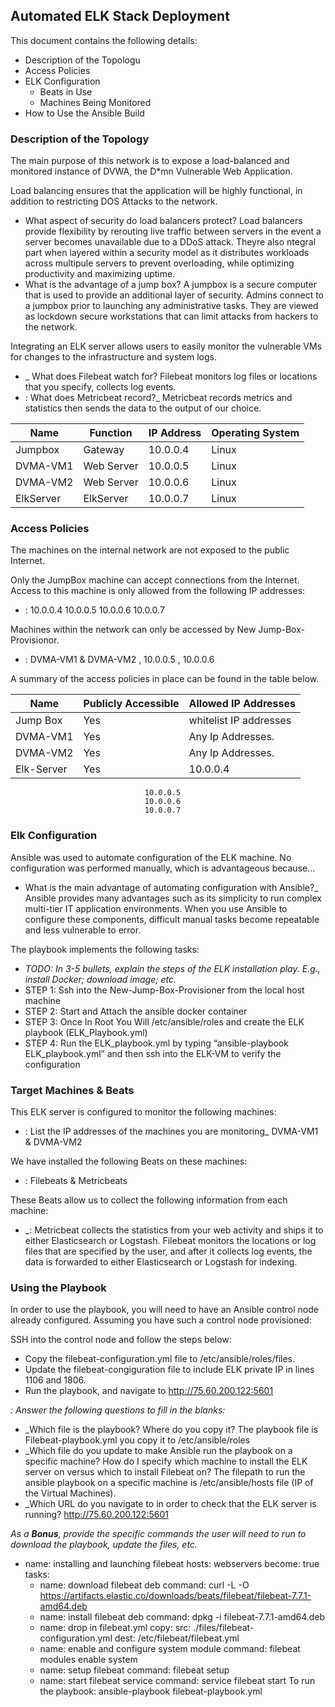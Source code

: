 ## Automated ELK Stack Deployment

This document contains the following details:
- Description of the Topologu
- Access Policies
- ELK Configuration
  - Beats in Use
  - Machines Being Monitored
- How to Use the Ansible Build


### Description of the Topology

The main purpose of this network is to expose a load-balanced and monitored instance of DVWA, the D*mn Vulnerable Web Application.

Load balancing ensures that the application will be highly functional, in addition to restricting DOS Attacks to the network.
- What aspect of security do load balancers protect?
Load balancers provide flexibility by rerouting live traffic between servers in the event a server becomes unavailable due to a DDoS attack. Theyre also ntegral part when layered within a security model as it distributes workloads across multipule servers to prevent overloading, while optimizing productivity and maximizing uptime.
- What is the advantage of a jump box?
A jumpbox is a secure computer that is used to provide an additional layer of security. Admins connect to a jumpbox prior to launching any administrative tasks. They are viewed as lockdown secure workstations that can limit attacks from hackers to the network.

Integrating an ELK server allows users to easily monitor the vulnerable VMs for changes to the infrastructure and system logs.
- _ What does Filebeat watch for?
Filebeat monitors log files or locations that you specify, collects log events.
- : What does Metricbeat record?_
Metricbeat records metrics and statistics then sends the data to the output of our choice.



| Name     | Function | IP Address | Operating System |
|----------|----------|------------|------------------|
| Jumpbox  | Gateway  | 10.0.0.4   | Linux            |
| DVMA-VM1 |Web Server| 10.0.0.5   | Linux            |
| DVMA-VM2 |Web Server| 10.0.0.6   | Linux            |
| ElkServer|ElkServer | 10.0.0.7   | Linux            |

### Access Policies

The machines on the internal network are not exposed to the public Internet. 

Only the JumpBox machine can accept connections from the Internet. Access to this machine is only allowed from the following IP addresses:
- : 10.0.0.4
    10.0.0.5
    10.0.0.6
    10.0.0.7

Machines within the network can only be accessed by New Jump-Box-Provisionor.
- : DVMA-VM1 & DVMA-VM2 , 10.0.0.5 , 10.0.0.6

A summary of the access policies in place can be found in the table below.

| Name     | Publicly Accessible | Allowed IP Addresses |
|----------|---------------------|----------------------|
| Jump Box |      Yes            |whitelist IP addresses
|DVMA-VM1  |      Yes            |Any Ip Addresses.     |
|DVMA-VM2  |      Yes            |Any Ip Addresses.     |
|Elk-Server|      Yes            |10.0.0.4              |
                                  10.0.0.5
                                  10.0.0.6
                                  10.0.0.7
### Elk Configuration

Ansible was used to automate configuration of the ELK machine. No configuration was performed manually, which is advantageous because...
- What is the main advantage of automating configuration with Ansible?_
Ansible provides many advantages such as its simplicity to run complex multi-tier IT application environments. When you use Ansible to configure these components, difficult manual tasks become repeatable and less vulnerable to error.

The playbook implements the following tasks:
- _TODO: In 3-5 bullets, explain the steps of the ELK installation play. E.g., install Docker; download image; etc._
- STEP 1:  Ssh into the New-Jump-Box-Provisioner from the local host machine
- STEP 2:  Start and Attach the ansible docker container  
- STEP 3:  Once In Root You Will  /etc/ansible/roles and create the ELK playbook (ELK_Playbook.yml)
- STEP 4:  Run the ELK_playbook.yml by typing “ansible-playbook ELK_playbook.yml” and then ssh into the ELK-VM to verify the configuration



### Target Machines & Beats
This ELK server is configured to monitor the following machines:
- : List the IP addresses of the machines you are monitoring_
    DVMA-VM1 & DVMA-VM2

We have installed the following Beats on these machines:
- : Filebeats & Metricbeats

These Beats allow us to collect the following information from each machine:
- _: Metricbeat collects the statistics from your web activity and ships it to either Elasticsearch or Logstash. Filebeat monitors the locations or log files that are specified by the user, and after it collects log events, the data is forwarded to either Elasticsearch or Logstash for indexing.

### Using the Playbook
In order to use the playbook, you will need to have an Ansible control node already configured. Assuming you have such a control node provisioned: 

SSH into the control node and follow the steps below:
- Copy the filebeat-configuration.yml file to  /etc/ansible/roles/files.
- Update the filebeat-congiguration file to include ELK private IP in lines 1106 and 1806. 
- Run the playbook, and navigate to http://75.60.200.122:5601

_: Answer the following questions to fill in the blanks:_
- _Which file is the playbook? Where do you copy it?
The playbook file is Filebeat-playbook.yml you copy it to /etc/ansible/roles
- _Which file do you update to make Ansible run the playbook on a specific machine? How do I specify which machine to install the ELK server on versus which to install Filebeat on?
The filepath to run the ansible playbook on a specific machine is /etc/ansible/hosts file  (IP of the Virtual Machines). 
- _Which URL do you navigate to in order to check that the ELK server is running?
 http://75.60.200.122:5601

_As a **Bonus**, provide the specific commands the user will need to run to download the playbook, update the files, etc._
  - name: installing and launching filebeat
    hosts: webservers
    become: true
    tasks:
    - name: download filebeat deb
      command: curl -L -O https://artifacts.elastic.co/downloads/beats/filebeat/filebeat-7.7.1-amd64.deb
    - name: install filebeat deb
      command: dpkg -i filebeat-7.7.1-amd64.deb
    - name: drop in filebeat.yml
      copy:
       src: ./files/filebeat-configuration.yml
       dest: /etc/filebeat/filebeat.yml
    - name: enable and configure system module
      command: filebeat modules enable system
    - name: setup filebeat
      command: filebeat setup
    - name: start filebeat service
      command: service filebeat start
To run the playbook: ansible-playbook filebeat-playbook.yml 



